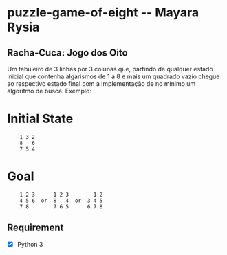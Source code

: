 # puzzle-game-of-eight -- **Mayara Rysia**
## Racha-Cuca: Jogo dos Oito

Um tabuleiro de 3 linhas por 3 colunas que, partindo de qualquer estado inicial que contenha algarismos de 1 a 8 e mais um quadrado vazio chegue ao respectivo estado final com a implementação de no mínimo um algoritmo de busca. Exemplo:

# Initial State
````
    1 3 2
    8   6
    7 5 4
````
# Goal
````
    1 2 3      1 2 3        1 2  
    4 5 6  or  8   4  or  3 4 5
    7 8        7 6 5      6 7 8
````

## Requirement

- [x] Python 3
